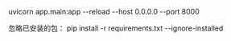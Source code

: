 uvicorn app.main:app --reload --host 0.0.0.0 --port 8000

忽略已安装的包：
pip install -r requirements.txt --ignore-installed